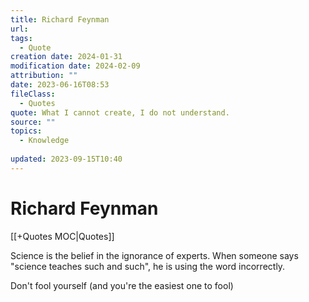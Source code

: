 ```yaml
---
title: Richard Feynman
url: 
tags:
  - Quote
creation date: 2024-01-31
modification date: 2024-02-09
attribution: ""
date: 2023-06-16T08:53
fileClass:
  - Quotes
quote: What I cannot create, I do not understand.
source: ""
topics:
  - Knowledge
 
updated: 2023-09-15T10:40
---
```


# Richard Feynman

[[+Quotes MOC|Quotes]]

Science is the belief in the ignorance of experts. When someone says "science teaches such and such", he is using the word incorrectly.

Don't fool yourself (and you're the easiest one to fool)
